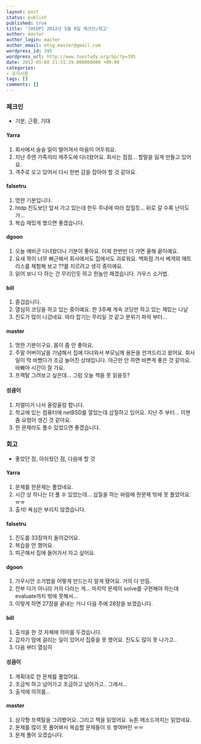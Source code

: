 ```yaml
---
layout: post
status: publish
published: true
title: '[HtDP] 2012년 5월 8일 체크인/회고'
author: master
author_login: master
author_email: etsg.master@gmail.com
wordpress_id: 395
wordpress_url: http://www.tuestudy.org/bp/?p=395
date: 2012-05-08 21:51:29.000000000 +09:00
categories:
- 공지사항
tags: []
comments: []
---
```

<h3>체크인</h3>

<ul>
<li>기분, 근황, 기대</li>
</ul>

<h4>Yarra</h4>

<ol>
<li>회사에서 슬슬 일이 떨어져서 마음이 어두워요.</li>
<li>지난 주엔 가족끼리 제주도에 다녀왔어요. 회사는 점점... 할말을 잃게 만들고 있어요.</li>
<li>격주로 오고 있어서 다시 한번 감을 잡아야 할 것 같아요.</li>
</ol>

<h4>falsetru</h4>

<ol>
<li>멍한 기분입니다.</li>
<li>htdp 진도보단 앞서 가고 있는데 한두 주내에 따라 잡힐듯... 뒤로 갈 수록 난이도가...</li>
<li>복습 재밌게 했으면 좋겠습니다.</li>
</ol>

<h4>dgoon</h4>

<ol>
<li>오늘 예비군 다녀왔더니 기분이 좋아요. 이제 한번만 더 가면 올해 끝이예요.</li>
<li>요새 목이 너무 뻐근해서 회사에서도 집에서도 괴로워요. 백화점 가서 베게와 매트리스를 체험해 보고 ??를 지르려고 생각 중이예요.</li>
<li>읽어 보니 다 하는 건 무리인듯 하고 한놈만 패겠습니다. 가우스 소거법.</li>
</ol>

<h4>bill</h4>

<ol>
<li>즐겁습니다.</li>
<li>열심히 코딩을 하고 있는 중이예요. 한 3주째 계속 코딩만 하고 있는 재밌는 나날</li>
<li>진도가 많이 나갔네요. 따라 잡기는 무리일 것 같고 분위기 파악 부터... </li>
</ol>

<h4>master</h4>

<ol>
<li>멍한 기분이구요. 몸이 좀 안 좋아요.</li>
<li>주말 어버이날을 기념해서 집에 다녀와서 부모님께 용돈을 안겨드리고 왔어요. 회사일이 막 바빴다가 조금 늘어진 상태입니다. 야근만 안 하면 바쁜게 좋은 것 같아요. 바빠야 시간이 잘 가요.</li>
<li>프랙탈 그려보고 싶은데... 그럼 오늘 책을 못 읽을듯?</li>
</ol>

<h4>성큼이</h4>

<ol>
<li>차멀미가 나서 울렁울렁 합니다.</li>
<li>학교에 있는 컴퓨터에 netBSD를 깔았는데 삽질하고 있어요. 지난 주 부터... 이젠 좀 요령이 생긴 것 같아요.</li>
<li>한 문제라도 풀수 있었으면 좋겠습니다.</li>
</ol>

<h3>회고</h3>

<ul>
<li>좋았던 점, 아쉬웠던 점, 다음에 할 것</li>
</ul>

<h4>Yarra</h4>

<ol>
<li>문제를 한문제는 풀었네요.</li>
<li>시간 상 하나는 더 풀 수 있었는데... 삽질을 하는 바람에 한문제 밖에 못 풀었어요. ㅠㅠ</li>
<li>출석! 욕심은 부리지 않겠습니다.</li>
</ol>

<h4>falsetru</h4>

<ol>
<li>진도를 33장까지 들어갔어요.</li>
<li>복습을 안 했어요.</li>
<li>피곤해서 집에 들어가서 자고 싶어요.</li>
</ol>

<h4>dgoon</h4>

<ol>
<li>가우시안 소거법을 어떻게 만드는지 알게 됐어요. 거의 다 만듬.</li>
<li>전부 다가 아니라 거의 다라는 게... 마지막 문제의 solve를 구현해야 하는데 evaluate까지 밖에 못해서...</li>
<li>이렇게 하면 27장을 끝내는 거니 다음 주에 28장을 보겠습니다.</li>
</ol>

<h4>bill</h4>

<ol>
<li>출석을 한 것 자체에 의미를 두겠습니다.</li>
<li>갑자기 맘에 걸리는 일이 있어서 집중을 못 했어요. 진도도 많이 못 나가고..</li>
<li>다음 부터 열심히 </li>
</ol>

<h4>성큼이</h4>

<ol>
<li>계획대로 한 문제를 풀었어요.</li>
<li>조금씩 하고 넘어가고 조금하고 넘어가고.. 그래서...</li>
<li>출석에 의의를...</li>
</ol>

<h4>master</h4>

<ol>
<li>삼각형 프랙탈을 그려봤어요. 그리고 책을 읽었어요. 뉴튼 메소드까지는 읽었네요.  </li>
<li>문제를 많이 못 풀어봐서 복습할 문제들이 또 쌓여버린 ㅠㅠ</li>
<li>문제 풀어 오겠습니다.</li>
</ol>
